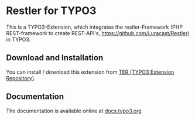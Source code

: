 # Restler for TYPO3
This is a TYPO3-Extension, which integrates the restler-Framework (PHP REST-framework to create REST-API's, https://github.com/Luracast/Restler) in TYPO3.

## Download and Installation

You can install / download this extension from [TER (TYPO3 Extension Repository)][1].

## Documentation

The documentation is available online at [docs.typo3.org][2]

[1]: http://typo3.org/extensions/repository/view/restler
[2]: http://docs.typo3.org/typo3cms/extensions/restler/
